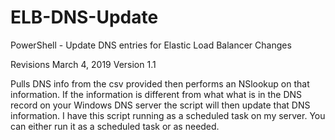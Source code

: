 # ELB-DNS-Update
PowerShell - Update DNS entries for Elastic Load Balancer Changes


Revisions
March 4, 2019
Version 1.1

Pulls DNS info from the csv provided then performs an NSlookup on that information.
If the information is different from what what is in the DNS record on your Windows DNS server the script will then update that DNS information. 
I have this script running as a scheduled task on my server. You can either run it as a scheduled task or as needed.
